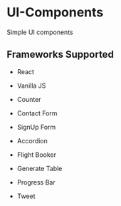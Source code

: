 # UI-Components
Simple UI components

## Frameworks Supported
* React
* Vanilla JS

* Counter
* Contact Form
* SignUp Form
* Accordion
* Flight Booker
* Generate Table
* Progress Bar
* Tweet


